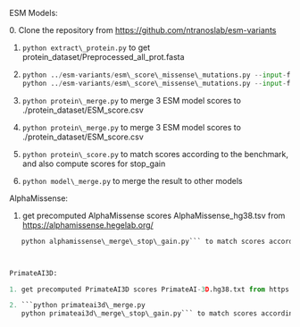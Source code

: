 ESM Models:

0\. Clone the repository from https://github.com/ntranoslab/esm-variants

1. `python extract\_protein.py` to get protein\_dataset/Preprocessed\_all\_prot.fasta

2. ```python ../esm-variants/esm\_score\_missense\_mutations.py --input-fasta-file protein\_dataset/Preprocessed\_all\_prot.fasta --output-csv-file protein\_dataset/ESM1b\_score.csv --model-name esm1b\_t33\_650M\_UR50S
   python ../esm-variants/esm\_score\_missense\_mutations.py --input-fasta-file protein\_dataset/Preprocessed\_all\_prot.fasta --output-csv-file protein\_dataset/ESM1v\_score.csv --model-name esm1v\_t33\_650M\_UR90S\_1
   python ../esm-variants/esm\_score\_missense\_mutations.py --input-fasta-file protein\_dataset/Preprocessed\_all\_prot.fasta --output-csv-file protein\_dataset/ESM2\_score.csv --model-name esm2\_t33\_650M\_UR50D``` to get separate scores for ESM1b, ESM1v-1 and ESM2
3. `python protein\_merge.py` to merge 3 ESM model scores to ./protein\_dataset/ESM\_score.csv

3. `python protein\_merge.py` to merge 3 ESM model scores to ./protein\_dataset/ESM\_score.csv
4. `python protein\_score.py` to match scores according to the benchmark, and also compute scores for stop\_gain
5. `python model\_merge.py` to merge the result to other models



AlphaMissense:

1. get precomputed AlphaMissense scores AlphaMissense\_hg38.tsv from https://alphamissense.hegelab.org/

```python alphamissense\_merge.py
   python alphamissense\_merge\_stop\_gain.py``` to match scores according to the benchmark, and also compute scores for stop\_gain



PrimateAI3D:

1. get precomputed PrimateAI3D scores PrimateAI-3D.hg38.txt from https://primateai3d.basespace.illumina.com/

2. ```python primateai3d\_merge.py
   python primateai3d\_merge\_stop\_gain.py``` to match scores according to the benchmark, and also compute scores for stop\_gain
